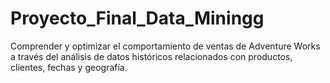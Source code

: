 # Proyecto_Final_Data_Miningg
Comprender y optimizar el comportamiento de ventas de Adventure Works a través del análisis de datos históricos relacionados con productos, clientes, fechas y geografía.
